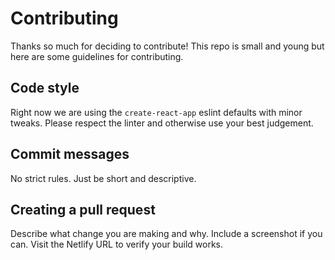 # Contributing

Thanks so much for deciding to contribute! This repo is small and young but here are some guidelines for contributing.

## Code style

Right now we are using the `create-react-app` eslint defaults with minor tweaks. Please
respect the linter and otherwise use your best judgement.

## Commit messages

No strict rules. Just be short and descriptive.

## Creating a pull request

Describe what change you are making and why. Include a screenshot if you can.
Visit the Netlify URL to verify your build works.
